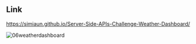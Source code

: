 
## Link
https://simiaun.github.io/Server-Side-APIs-Challenge-Weather-Dashboard/
  
![06weatherdashboard](https://user-images.githubusercontent.com/106162334/199407911-9d852a4c-ec6e-4244-8273-f5cf4e3441c2.PNG)
